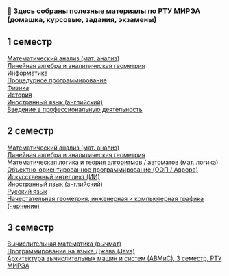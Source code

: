 ### 👋 Здесь собраны полезные материалы по РТУ МИРЭА (домашка, курсовые, задания, экзамены)

## 1 семестр
[Математический анализ (мат. анализ)](https://github.com/mireashik/matanalyz_1sem)
<br>
[Линейная алгебра и аналитическая геометрия](https://github.com/mireashik/algebra_1sem)
<br>
[Информатика](https://github.com/mireashik/inf_1sem)
<br>
[Процедурное программирование](https://github.com/mireashik/prog_1sem)
<br>
[Физика](https://github.com/mireashik/fizika_1sem)
<br>
[История](https://github.com/mireashik/history)
<br>
[Иностранный язык (английский)](https://github.com/mireashik/english_1sem)
<br>
[Введение в профессиональную деятельность](https://github.com/mireashik/prof)

## 2 семестр
[Математический анализ (мат. анализ)](https://github.com/mireashik/matanalyz_2sem)
<br>
[Линейная алгебра и аналитическая геометрия](https://github.com/mireashik/algebra_2sem)
<br>
[Математическая логика и теория алгоритмов / автоматов (мат. логика)](https://github.com/mireashik/mathlogic_2sem)
<br>
[Объектно-ориентированное программирование (ООП / Аврора)](https://github.com/mireashik/oop_2sem)
<br>
[Искусственный интеллект (ИИ)](https://github.com/mireashik/II_2sem)
<br>
[Иностранный язык (английский)](https://github.com/mireashik/english_2sem)
<br>
[Русский язык](https://github.com/mireashik/rus_2sem)
<br>
[Начертательная геометрия, инженерная и компьютерная графика (черчение)](https://github.com/mireashik/drafting_2sem)

## 3 семестр
[Вычислительная математика (вычмат)](https://github.com/mireashik/compmath_3sem)
<br>
[Программирование на языке Джава (Java)](https://github.com/mireashik/java_3sem)
<br>
[Архитектура вычислительных машин и систем (АВМиС), 3 семестр, РТУ МИРЭА](https://github.com/mireashik/acms_3sem)

<!--
**mireashik/mireashik** is a ✨ _special_ ✨ repository because its `README.md` (this file) appears on your GitHub profile.

Here are some ideas to get you started:

- 🔭 I’m currently working on ...
- 🌱 I’m currently learning ...
- 👯 I’m looking to collaborate on ...
- 🤔 I’m looking for help with ...
- 💬 Ask me about ...
- 📫 How to reach me: ...
- 😄 Pronouns: ...
- ⚡ Fun fact: ...
-->
